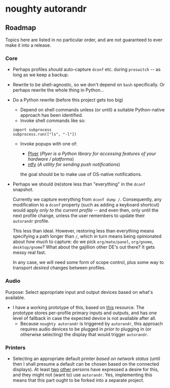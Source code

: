 # noughty autorandr

## Roadmap

Topics here are listed in no particular order, and are not guaranteed to ever make it into a release.

### Core

* Perhaps profiles _should_ auto-capture `dconf` etc. during `preswitch` -- as long as we keep a backup.

* Rewrite to be shell-agnostic, so we don't depend on `bash` specifically. Or perhaps rewrite the whole thing in Python...

* Do a Python rewrite (before this project gets too big)
  * Depend on shell commands unless (or until) a suitable Python-native approach has been identified.
  * Invoke shell commands like so:
  ```
  import subprocess
  subprocess.run(["ls", "-l"])
  ```
  * Invoke popups with one of: 
    * [Plyer](https://plyer.readthedocs.io/en/latest/#plyer.facades.Notification) (_Plyer is a Python library for accessing features of your hardware / platforms_)
    * [ntfy](https://pypi.org/project/ntfy/) (_A utility for sending push notifications_)
    
    the goal should be to make use of OS-native notifications.

* Perhaps we should (re)store less than "everything" in the `dconf` snapshot.
 
   Currently we capture everything from `dconf dump /`. Consequently, any modification to a `dconf` property (such as adding a keyboard shortcut) would apply _only to the current profile_ -- and even then, only until the next profile change, unless the user remembers to update their `autorandr` profile.
   
   This less than ideal. However, restoring less than everything means specifying a path longer than `/`, which in turn means being opinionated about _how much_ to capture: do we pick `org/mate/panel`, `org/gnome`, `desktop/gnome`? What about the gajillion other DE's out there? It gets messy real fast.
   
   In any case, we will need some form of scope control, plus some way to transport _desired_ changes between profiles.

### Audio

Purpose: Select appropriate input and output devices based on what's available.
* I have a working prototype of this, based on [this](https://unix.stackexchange.com/questions/460996/autorandr-but-for-audio-devices/) resource. The prototype stores per-profile primary inputs and outputs, and has one level of fallback in case the expected device is not available after all.
  * Because `noughty autorandr` is triggered by `autorandr`, this approach requires audio devices to be plugged in _prior to_ plugging in (or otherwise selecting) the display that would trigger `autorandr`.

### Printers

* Selecting an appropriate default printer _based on network status_ (until then I shall presume a default can be chosen based on the connected displays). At least [two](https://askubuntu.com/questions/1025450/how-to-automatically-switch-default-printers-based-on-your-location) [other](https://unix.stackexchange.com/questions/323582/how-can-i-automatically-change-the-default-printer-based-on-the-connected-networ) persons have expressed a desire for this, and they might not (want to) use `autorandr`. Yes, implementing this means that this part ought to be forked into a separate project.
